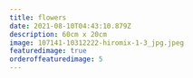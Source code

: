 ```yaml
---
title: flowers
date: 2021-08-10T04:43:10.879Z
description: 60cm x 20cm
image: 107141-10312222-hiromix-1-3_jpg.jpeg
featuredimage: true
orderoffeaturedimage: 5
---
```

